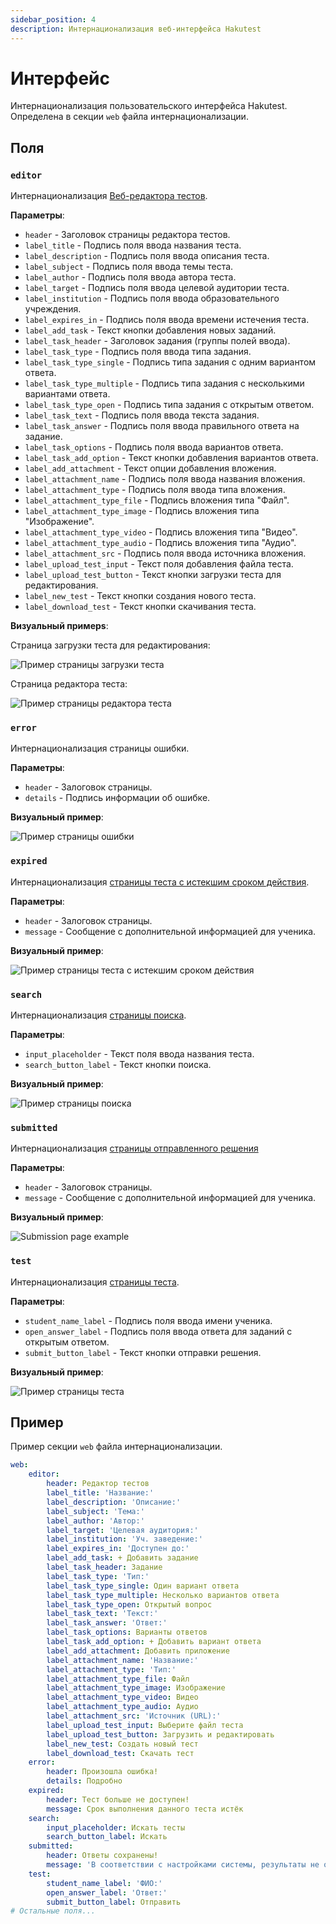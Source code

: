 ```yaml
---
sidebar_position: 4
description: Интернационализация веб-интерфейса Hakutest
---
```


# Интерфейс

Интернационализация пользовательского интерфейса Hakutest. Определена в секции `web` файла интернационализации.

## Поля

### `editor`

Интернационализация [Веб-редактора тестов](/docs/app/test-editor).

**Параметры**:

-   `header` - Заголовок страницы редактора тестов.
-   `label_title` - Подпись поля ввода названия теста.
-   `label_description` - Подпись поля ввода описания теста.
-   `label_subject` - Подпись поля ввода темы теста.
-   `label_author` - Подпись поля ввода автора теста.
-   `label_target` - Подпись поля ввода целевой аудитории теста.
-   `label_institution` - Подпись поля ввода образовательного учреждения.
-   `label_expires_in` - Подпись поля ввода времени истечения теста.
-   `label_add_task` - Текст кнопки добавления новых заданий.
-   `label_task_header` - Заголовок задания (группы полей ввода).
-   `label_task_type` - Подпись поля ввода типа задания.
-   `label_task_type_single` - Подпись типа задания с одним вариантом ответа.
-   `label_task_type_multiple` - Подпись типа задания с несколькими вариантами ответа.
-   `label_task_type_open` - Подпись типа задания с открытым ответом.
-   `label_task_text` - Подпись поля ввода текста задания.
-   `label_task_answer` - Подпись поля ввода правильного ответа на задание.
-   `label_task_options` - Подпись поля ввода вариантов ответа.
-   `label_task_add_option` - Текст кнопки добавления вариантов ответа.
-   `label_add_attachment` - Текст опции добавления вложения.
-   `label_attachment_name` - Подпись поля ввода названия вложения.
-   `label_attachment_type` - Подпись поля ввода типа вложения.
-   `label_attachment_type_file` - Подпись вложения типа "Файл".
-   `label_attachment_type_image` - Подпись вложения типа "Изображение".
-   `label_attachment_type_video` - Подпись вложения типа "Видео".
-   `label_attachment_type_audio` - Подпись вложения типа "Аудио".
-   `label_attachment_src` - Подпись поля ввода источника вложения.
-   `label_upload_test_input` - Текст поля добавления файла теста.
-   `label_upload_test_button` - Текст кнопки загрузки теста для редактирования.
-   `label_new_test` - Текст кнопки создания нового теста.
-   `label_download_test` - Текст кнопки скачивания теста.

**Визуальный примерs**:

Страница загрузки теста для редактирования:

![Пример страницы загрузки теста](./img/test-editor-upload-example.webp)

Страница редактора теста:

![Пример страницы редактора теста](./img/test-editor-edit-example.webp)

### `error`

Интернационализация страницы ошибки.

**Параметры**:

-   `header` - Залоговок страницы.
-   `details` - Подпись информации об ошибке.

**Визуальный пример**:

![Пример страницы ошибки](./img/error-example.webp)

### `expired`

Интернационализация [страницы теста с истекшим сроком действия](/docs/app/test-page#expired-test).

**Параметры**:

-   `header` - Залоговок страницы.
-   `message` - Сообщение с дополнительной информацией для ученика.

**Визуальный пример**:

![Пример страницы теста с истекшим сроком действия](./img/expired-example.webp)

### `search`

Интернационализация [страницы поиска](/docs/app/search-page).

**Параметры**:

-   `input_placeholder` - Текст поля ввода названия теста.
-   `search_button_label` - Текст кнопки поиска.

**Визуальный пример**:

![Пример страницы поиска](./img/search-example.webp)

### `submitted`

Интернационализация [страницы отправленного решения](/docs/app/test-page#результаты-тестирования)

**Параметры**:

-   `header` - Залоговок страницы.
-   `message` - Сообщение с дополнительной информацией для ученика.

**Визуальный пример**:

![Submission page example](./img/test-submitted-example.webp)

### `test`

Интернационализация [страницы теста](/docs/app/test-page).

**Параметры**:

-   `student_name_label` - Подпись поля ввода имени ученика.
-   `open_answer_label` - Подпись поля ввода ответа для заданий с открытым ответом.
-   `submit_button_label` - Текст кнопки отправки решения.

**Визуальный пример**:

![Пример страницы теста](./img/test-example.webp)

## Пример

Пример секции `web` файла интернационализации.

```yaml title='i18n.yaml'
web:
    editor:
        header: Редактор тестов
        label_title: 'Название:'
        label_description: 'Описание:'
        label_subject: 'Тема:'
        label_author: 'Автор:'
        label_target: 'Целевая аудитория:'
        label_institution: 'Уч. заведение:'
        label_expires_in: 'Доступен до:'
        label_add_task: + Добавить задание
        label_task_header: Задание
        label_task_type: 'Тип:'
        label_task_type_single: Один вариант ответа
        label_task_type_multiple: Несколько вариантов ответа
        label_task_type_open: Открытый вопрос
        label_task_text: 'Текст:'
        label_task_answer: 'Ответ:'
        label_task_options: Варианты ответов
        label_task_add_option: + Добавить вариант ответа
        label_add_attachment: Добавить приложение
        label_attachment_name: 'Название:'
        label_attachment_type: 'Тип:'
        label_attachment_type_file: Файл
        label_attachment_type_image: Изображение
        label_attachment_type_video: Видео
        label_attachment_type_audio: Аудио
        label_attachment_src: 'Источник (URL):'
        label_upload_test_input: Выберите файл теста
        label_upload_test_button: Загрузить и редактировать
        label_new_test: Создать новый тест
        label_download_test: Скачать тест
    error:
        header: Произошла ошибка!
        details: Подробно
    expired:
        header: Тест больше не доступен!
        message: Срок выполнения данного теста истёк
    search:
        input_placeholder: Искать тесты
        search_button_label: Искать
    submitted:
        header: Ответы сохранены!
        message: 'В соответствии с настройками системы, результаты не отображаются'
    test:
        student_name_label: 'ФИО:'
        open_answer_label: 'Ответ:'
        submit_button_label: Отправить
# Остальные поля...
```
